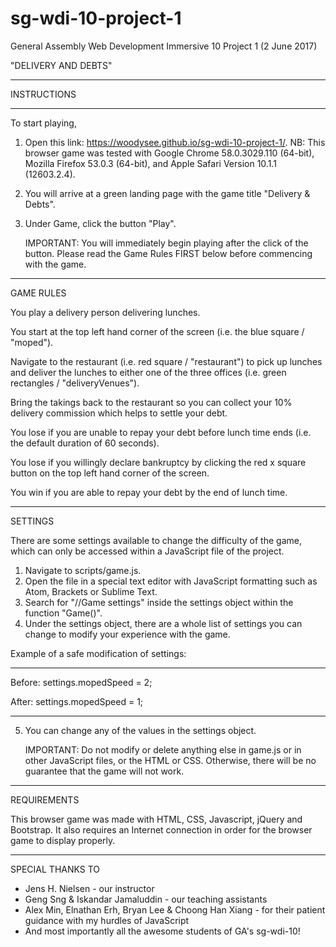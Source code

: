 # sg-wdi-10-project-1

General Assembly Web Development Immersive 10
Project 1 (2 June 2017)

"DELIVERY AND DEBTS"

___________________________________________________________

INSTRUCTIONS
___________________________________________________________

To start playing,

1. Open this link: https://woodysee.github.io/sg-wdi-10-project-1/.
    NB: This browser game was tested with Google Chrome 58.0.3029.110 (64-bit), Mozilla Firefox 53.0.3 (64-bit), and Apple Safari Version 10.1.1 (12603.2.4).
3. You will arrive at a green landing page with the game title "Delivery & Debts".
4. Under Game, click the button "Play".

    IMPORTANT:
    You will immediately begin playing after the click of the button. Please read the Game Rules FIRST below before commencing with the game.
___________________________________________________________

GAME RULES

You play a delivery person delivering lunches.

You start at the top left hand corner of the screen (i.e. the blue square / "moped").

Navigate to the restaurant (i.e. red square / "restaurant") to pick up lunches and deliver the lunches to either one of the three offices (i.e. green rectangles / "deliveryVenues").

Bring the takings back to the restaurant so you can collect your 10% delivery commission which helps to settle your debt.

You lose if you are unable to repay your debt before lunch time ends (i.e. the default duration of 60 seconds).

You lose if you willingly declare bankruptcy by clicking the red x square button on the top left hand corner of the screen.

You win if you are able to repay your debt by the end of lunch time.

___________________________________________________________

SETTINGS

There are some settings available to change the difficulty of the game, which can only be accessed within a JavaScript file of the project.

1. Navigate to scripts/game.js.
2. Open the file in a special text editor with JavaScript formatting such as Atom, Brackets or Sublime Text.
3. Search for "//Game settings" inside the settings object within the function "Game()".
4. Under the settings object, there are a whole list of settings you can change to modify your experience with the game.

Example of a safe modification of settings:
  ___________________________________________________________
  Before:
  settings.mopedSpeed = 2;

  After:
  settings.mopedSpeed = 1;
  ___________________________________________________________

5. You can change any of the values in the settings object.

    IMPORTANT:
    Do not modify or delete anything else in game.js or in other JavaScript files, or the HTML or CSS. Otherwise, there will be no guarantee that the game will not work.

___________________________________________________________

REQUIREMENTS

This browser game was made with HTML, CSS, Javascript, jQuery and Bootstrap. It also requires an Internet connection in order for the browser game to display properly.
___________________________________________________________

SPECIAL THANKS TO

- Jens H. Nielsen - our instructor
- Geng Sng & Iskandar Jamaluddin - our teaching assistants
- Alex Min, Elnathan Erh, Bryan Lee & Choong Han Xiang - for their patient guidance with my hurdles of JavaScript
- And most importantly all the awesome students of GA's sg-wdi-10!
